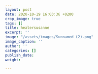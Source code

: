 ```yaml
---
layout: post
date: 2020-10-19 16:03:36 +0200
crop_image: true
tags: []
title: healersusanne
excerpt: ''
image: "/assets/images/Sunnamed (2).png"
image_caption: ''
author: ''
categories: []
publish_date: 
weight: 

---
```

